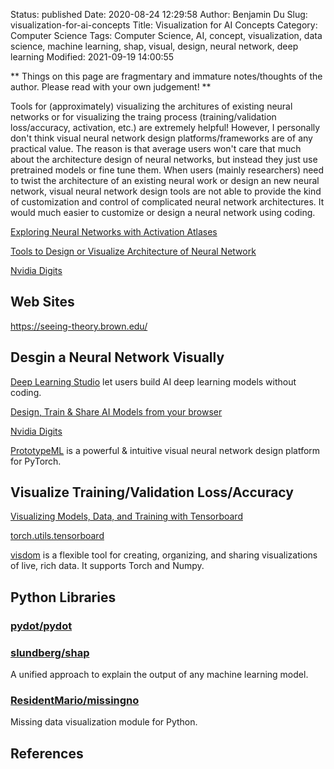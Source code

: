 Status: published
Date: 2020-08-24 12:29:58
Author: Benjamin Du
Slug: visualization-for-ai-concepts
Title: Visualization for AI Concepts
Category: Computer Science
Tags: Computer Science, AI, concept, visualization, data science, machine learning, shap, visual, design, neural network, deep learning
Modified: 2021-09-19 14:00:55

**
Things on this page are fragmentary and immature notes/thoughts of the author.
Please read with your own judgement!
**

Tools for (approximately) visualizing the architures of existing neural networks
or for visualizing the traing process (training/validation loss/accuracy, activation, etc.)
are extremely helpful!
However,
I personally don't think visual neural network design platforms/frameworks are of any practical value.
The reason is that average users won't care that much about the architecture design of neural networks,
but instead they just use pretrained models or fine tune them.
When users (mainly researchers) need to twist the architecture of an existing neural work
or design an new neural network,
visual neural network design tools are not able to provide the kind of customization and control of complicated neural network architectures. 
It would much easier to customize or design a neural network using coding.


[Exploring Neural Networks with Activation Atlases](https://distill.pub/2019/activation-atlas/)

[Tools to Design or Visualize Architecture of Neural Network](https://github.com/ashishpatel26/Tools-to-Design-or-Visualize-Architecture-of-Neural-Network)

[Nvidia Digits](https://developer.nvidia.com/digits)

## Web Sites 

https://seeing-theory.brown.edu/

## Desgin a Neural Network Visually

[Deep Learning Studio](https://deepcognition.ai/deep-learning-studio/)
let users build AI deep learning models without coding.

[Design, Train & Share AI Models from your browser](https://aifiddle.io/)

[Nvidia Digits](https://developer.nvidia.com/digits)

[PrototypeML](https://prototypeml.com/)
is a powerful & intuitive visual neural network design platform for PyTorch.


## Visualize Training/Validation Loss/Accuracy

[Visualizing Models, Data, and Training with Tensorboard](https://pytorch.org/tutorials/intermediate/tensorboard_tutorial.html)

[torch.utils.tensorboard](https://pytorch.org/docs/stable/tensorboard.html?highlight=tensorboard)

[visdom](https://github.com/fossasia/visdom) 
is a flexible tool for creating, organizing, and sharing visualizations of live, rich data. 
It supports Torch and Numpy.



## Python Libraries

### [pydot/pydot](https://github.com/pydot/pydot)

### [slundberg/shap](https://github.com/slundberg/shap)

A unified approach to explain the output of any machine learning model.

### [ResidentMario/missingno](https://github.com/ResidentMario/missingno)

Missing data visualization module for Python.

## References